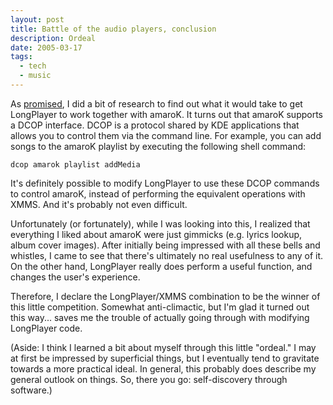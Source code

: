 ```yaml
---
layout: post
title: Battle of the audio players, conclusion
description: Ordeal
date: 2005-03-17
tags:
  - tech
  - music
---
```


As [promised](../2005-03-12-battle-of-the-audio-players), I did a bit of research to find out what it would take to get LongPlayer to work together with amaroK. It turns out that amaroK supports a DCOP interface. DCOP is a protocol shared by KDE applications that allows you to control them via the command line. For example, you can add songs to the amaroK playlist by executing the following shell command:  
  
```
dcop amarok playlist addMedia  
```
  
It's definitely possible to modify LongPlayer to use these DCOP commands to control amaroK, instead of performing the equivalent operations with XMMS. And it's probably not even difficult.  
  
Unfortunately (or fortunately), while I was looking into this, I realized that everything I liked about amaroK were just gimmicks (e.g. lyrics lookup, album cover images). After initially being impressed with all these bells and whistles, I came to see that there's ultimately no real usefulness to any of it. On the other hand, LongPlayer really does perform a useful function, and changes the user's experience.  
  
Therefore, I declare the LongPlayer/XMMS combination to be the winner of this little competition. Somewhat anti-climactic, but I'm glad it turned out this way... saves me the trouble of actually going through with modifying LongPlayer code.  
  
(Aside: I think I learned a bit about myself through this little "ordeal." I may at first be impressed by superficial things, but I eventually tend to gravitate towards a more practical ideal. In general, this probably does describe my general outlook on things. So, there you go: self-discovery through software.)
